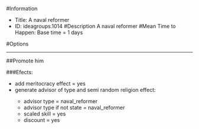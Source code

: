 #Information
 - Title: A naval reformer
 - ID: ideagroups.1014
#Description
A naval reformer
#Mean Time to Happen:
Base time = 1 days

#Options

___
##Promote him

###Efects:<ul><li>add meritocracy effect = yes</li><li>generate advisor of type and semi random religion effect:</li><ul><li>advisor type = naval_reformer</li><li>advisor type if not state = naval_reformer</li><li>scaled skill = yes</li><li>discount = yes</li></ul></ul>
